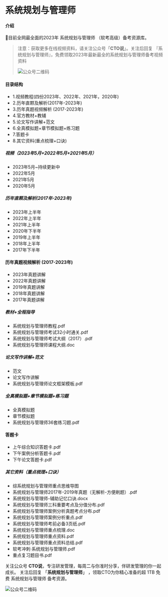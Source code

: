 # 系统规划与管理师

#### 介绍
💯目前全网最全面的2023年 系统规划与管理师 （软考高级）备考资源库。

> 注意：获取更多在线视频资料，请关注公众号「**CTO说**」。关注后回复  『系统规划与管理师』，免费领取2023年最新最全的系统规划与管理师备考视频资料
>
> ![公众号二维码](https://cdn-static.uoko.com/qrcode.jpg)


#### 目录结构
 - 1.视频教程(四份2023年、2022年、2021年，2020年)
 - 2.历年直颗及解析(2017年-2023年)
 - 3.历年真题视频解析 (2017-2023年)
 - 4.官方教材+教辅
 - 5.论文写作讲解+范文
 - 6.全真模拟题+章节模拟题+练习题
 - 7.答题卡
 - 8.其它资料(重点梳理+口诀)

##### 视频（2023年5月+2022年5月+2021年5月）
 - 2023年5月~持续更新中
 - 2022年5月
 - 2021年5月
 - 2020年5月

##### 历年直颗及解析(2017年-2023年)
 - 2023年上半年
 - 2022年上半年
 - 2021年上半年
 - 2020年下半年
 - 2019年上半年
 - 2018年上半年
 - 2017年下半年
   
#### 历年真题视频解析 (2017-2023年)
 - 2023年真题讲解
 - 2022年真题讲解
 - 2019年真题讲解
 - 2018年真题讲解
 - 2017年真题讲解

##### 教材+全程指导
 - 系统规划与管理师教程.pdf
 - 系统规划与管理师考试32小时通关.pdf
 - 系统规划与管理师考试大纲（2017）.pdf
 - 系统规划与管理师课程大纲.doc
 
##### 论文写作讲解+范文
 - 范文
 - 论文写作讲解
 - 系统规划与管理师论文框架模板.pdf
 
##### 全真模拟题+章节模拟题+练习题
 - 全真模拟题
 - 章节模拟题
 - 系统规划与管理师36套练习题.pdf
 
#### 答题卡
 - 上午综合知识答题卡.pdf
 - 下午案例分析答题卡.pdf
 - 下午论文答题卡.pdf

##### 其它资料（重点梳理+口诀）
 - 综系统规划与管理师重点思维导图
 - 系统规划与管理师2017年-2019年真题（无解析-方便刷题）.pdf
 - 系统规划与管理师-辅助记忆口诀.docx
 - 系统规划与管理师三科重要考点及分值分布.pdf
 - 系统规划与管理师案例分析真题考点分布.pdf
 - 系统规划与管理师案例分析重点.pdf
 - 系统规划与管理师考前必备3页纸.pdf
 - 系统规划与管理师重点梳理.doc
 - 系统规划与管理师重点资料.pdf
 - 系统规划与管理师重点资料总结.pdf
 - 软考冲刺·系统规划与管理师.pdf
 - 重点复习题目书.pdf
 


关注公众号 **CTO说**，专注研发管理，每周二与你准时分享，伴研发管理的你一起成长。
关注后回复 「**系统规划与管理师**」 ，领取CTO为你精心准备的超 1TB 免费 系统规划与管理师 备考资源。


![公众号二维码](https://cdn-static.uoko.com/qrcode.jpg)
